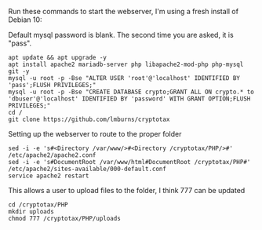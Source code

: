 Run these commands to start the webserver, I'm using a fresh install of Debian 10:

Default mysql password is blank.
The second time you are asked, it is "pass".

```
apt update && apt upgrade -y
apt install apache2 mariadb-server php libapache2-mod-php php-mysql git -y
mysql -u root -p -Bse "ALTER USER 'root'@'localhost' IDENTIFIED BY 'pass';FLUSH PRIVILEGES;"
mysql -u root -p -Bse "CREATE DATABASE crypto;GRANT ALL ON crypto.* to 'dbuser'@'localhost' IDENTIFIED BY 'password' WITH GRANT OPTION;FLUSH PRIVILEGES;"
cd /
git clone https://github.com/lmburns/cryptotax
```

Setting up the webserver to route to the proper folder
```
sed -i -e 's#<Directory /var/www/>#<Directory /cryptotax/PHP/>#' /etc/apache2/apache2.conf
sed -i -e 's#DocumentRoot /var/www/html#DocumentRoot /cryptotax/PHP#' /etc/apache2/sites-available/000-default.conf
service apache2 restart

```


This allows a user to upload files to the folder, I think 777 can be updated
```
cd /cryptotax/PHP
mkdir uploads
chmod 777 /cryptotax/PHP/uploads
```
